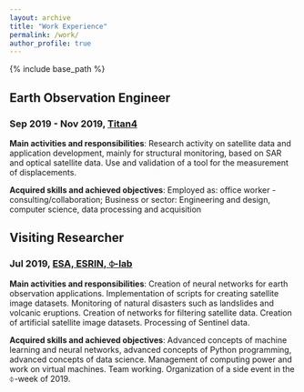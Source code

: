 ```yaml
---
layout: archive
title: "Work Experience"
permalink: /work/
author_profile: true
---
```


{% include base_path %}

## Earth Observation Engineer
### Sep 2019 - Nov 2019, <a href="http://www.titan4.it" target="_blank">Titan4</a></h3>

**Main activities and responsibilities**: Research activity on satellite data and application development, mainly for structural monitoring, based on SAR and optical satellite data. Use and validation of a tool for the measurement of displacements.

**Acquired skills and achieved objectives**: Employed as: office worker - consulting/collaboration; Business or sector: Engineering and design, computer science, data processing and acquisition
            

## Visiting Researcher
### Jul 2019, <a href="https://philab.phi.esa.int" target="_blank">ESA, ESRIN, ⏀-lab</a></h3>


**Main activities and responsibilities**: Creation of neural networks for earth observation applications. Implementation of scripts for creating satellite image datasets. Monitoring of natural disasters such as landslides and volcanic eruptions. Creation of networks for filtering satellite data. Creation of artificial satellite image datasets. Processing of Sentinel data.

**Acquired skills and achieved objectives**: Advanced concepts of machine learning and neural networks, advanced concepts of Python programming, advanced concepts of data science. Management of computing power and work on virtual machines. Team working. Organization of a side event in the ⏀-week of 2019.
            
